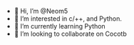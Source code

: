- 👋 Hi, I’m @Neom5
- 👀 I’m interested in c/++, and Python.
- 🌱 I’m currently learning Python
- 💞️ I’m looking to collaborate on Cocotb


<!---
Neom5/Neom5 is a ✨ special ✨ repository because its `README.md` (this file) appears on your GitHub profile.
You can click the Preview link to take a look at your changes.
--->
